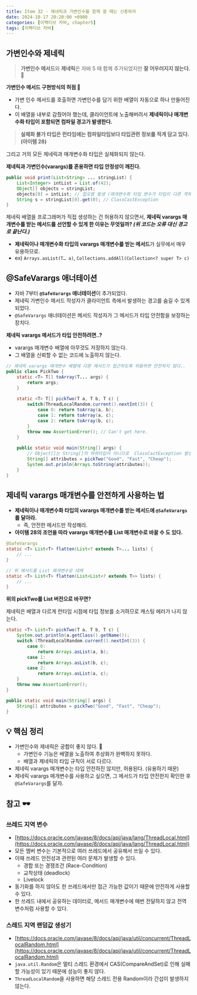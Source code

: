 ```yaml
---
title: Item 32 - 제네릭과 가변인수를 함께 쓸 때는 신중하라
date: 2024-10-17 20:20:00 +0900
categories: [이펙티브 자바, chapter5]
tags: [이펙티브 자바]
---
```


## **가변인수와 제네릭**

> **가변인수 메서드**와 **제네릭**은 자바 5 때 함께 추가되었지만 **잘 어우러지지 않는다. 🙅**


**가변인수 메서드 구현방식의 허점 🤔**

- 가변 인수 메서드를 호출하면 가변인수를 담기 위한 배열이 자동으로 하나 만들어진다.
- 이 배열을 내부로 감췄어야 했는데, 클라이언트에 노출해버려서 **제네릭이나 매개변수화 타입이 포함되면 컴파일 경고가 발생한다.**

> **실체화 불가 타입은 런타임에는 컴파일타임보다 타입관련 정보를 적게 담고 있다. (아이템 28)**


그리고 거의 모든 제네릭과 매개변수화 타입은 실체화되지 않는다.

**제네릭과 가변인수(varargs)를 혼용하면 타입 안정성이 깨진다.**

```java
public void print(List<String> ... stringList) {
    List<Integer> intList = List.of(42);
    Object[] objects = stringList;
    objects[0] = intList; // 힙오염 발생 (매개변수화 타입 변수가 타입이 다른 객체 참조해서)
    String s = stringList[0].get(0); // ClassCastException
}
```

제네릭 배열을 프로그래머가 직접 생성하는 건 허용하지 않으면서, **제네릭 varargs 매개변수를 받는 메서드를 선언할 수 있게 한 이유는 무엇일까? *(위 코드는 오류 대신 경고로 끝난다.)***

- **제네릭이나 매개변수화 타입의 varargs 매개변수를 받는 메서드**가 실무에서 매우 유용하므로.
- ex) `Arrays.asList(T… a)`, `Collections.addAll(Collection<? super T> c)`


## **@SafeVarargs 애너테이션**
- 자바 7부터 **`@SafeVarargs` 애너테이션**이 추가되었다.
- 제네릭 가변인수 메서드 작성자가 클라이언트 측에서 발생하는 경고를 숨길 수 있게 되었다.
- `@SafeVarargs` 애너테이션은 메서드 작성자가 그 메서드가 타입 안전함을 보장하는 장치다.


**제네릭 varargs 메서드가 타입 안전하려면..?**
- varargs 매개변수 배열에 아무것도 저장하지 않는다.
- 그 배열을 신뢰할 수 없는 코드에 노출하지 않는다.


```java
// 제네릭 varargs 매개변수 배열에 다른 메서드가 접근하도록 허용하면 안전하지 않다..
public class PickTwo {
    static <T> T[] toArray(T... args) {
        return args;
    }
	
    static <T> T[] pickTwo(T a, T b, T c) {
        switch(ThreadLocalRandom.current().nextInt(3)) {
            case 0: return toArray(a, b);
            case 1: return toArray(a, c);
            case 2: return toArray(b, c);
        }
        throw new AssertionError(); // Can't get here.
    }
	
	public static void main(String[] args) {
        // Object[]는 String[]의 하위타입이 아니므로  ClassCastException 발생
        String[] attributes = pickTwo("Good", "Fast", "Cheap");
        System.out.prinln(Arrays.toString(attributes));
    }
}
```

## **제네릭 varargs 매개변수를 안전하게 사용하는 법**

- **제네릭이나 매개변수화 타입의 varargs 매개변수를 받는 메서드에 `@SafeVarargs`를 달아라.**
    - 즉, 안전한 메서드만 작성해라.
- **아이템 28의 조언을 따라 varargs 매개변수를 List 매개변수로 바꿀 수 도 있다.**

```java
@SafeVarargs
static <T> List<T> flatten(List<? extends T>... lists) {
    // ...
}

// 위 메서드를 List 매개변수로 대체
static <T> List<T> flatten(List<List<? extends T>> lists) {
    // ...
}
```

**위의 pickTwo를 List 버전으로 바꾸면?**

제네릭은 배열과 다르게 런타임 시점에 타입 정보를 소거하므로 캐스팅 에러가 나지 않는다.

```java
static <T> List<T> pickTwo(T a, T b, T c) {
    System.out.println(a.getClass().getName());
    switch (ThreadLocalRandom.current().nextInt(3)) {
        case 0:
            return Arrays.asList(a, b);
        case 1:
            return Arrays.asList(b, c);
        case 2:
            return Arrays.asList(a, c);
    }
    throw new AssertionError();
}

public static void main(String[] args) {
    String[] attributes = pickTwo("Good", "Fast", "Cheap");
}
```


## **💡 핵심 정리**
- 가변인수와 제네릭은 궁합이 좋지 않다. 🙅
    - 가변인수 기능은 배열을 노출하여 추상화가 완벽하지 못하다.
    - 배열과 제네릭의 타입 규칙이 서로 다르다.
- 제네릭 varargs 매개변수는 타입 안전하진 않지만, 허용된다. (유용하기 때문)
- 제네릭 varargs 매개변수를 사용하고 싶으면, 그 메서드가 타입 안전한지 확인한 후 `@SafeVarargs`를 달자.


## **참고 🕶️**

### **쓰레드 지역 변수**

- [https://docs.oracle.com/javase/8/docs/api/java/lang/ThreadLocal.html](https://docs.oracle.com/javase/8/docs/api/java/lang/ThreadLocal.html)
- 모든 멤버 변수는 기본적으로 여러 쓰레드에서 공유해서 쓰일 수 있다.
- 이때 쓰레드 안전성과 관련된 여러 문제가 발생할 수 있다.
    - 경합 또는 경쟁조건 (Race-Condition)
    - 교착상태 (deadlock)
    - Livelock
- 동기화를 하지 않아도 한 쓰레드에서만 접근 가능한 값이기 때문에 안전하게 사용할 수 있다.
- 한 쓰레드 내에서 공유하는 데이터로, 메서드 매개변수에 매번 전달하지 않고 전역 변수처럼 사용할 수 있다.


### **스레드 지역 랜덤값 생성기**
- [https://docs.oracle.com/javase/8/docs/api/java/util/concurrent/ThreadLocalRandom.html](https://docs.oracle.com/javase/8/docs/api/java/util/concurrent/ThreadLocalRandom.html)
- `java.util.Random`은 멀티 스레드 환경에서 CAS(CompareAndSet)로 인해 실패 할 가능성이 있기 때문에 성능이 좋지 않다.
- `ThreadLocalRandom`을 사용하면 해당 스레드 전용 Random이라 간섭이 발생하지 않는다.
